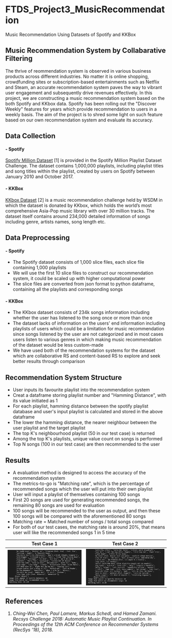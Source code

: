 # FTDS_Project3_MusicRecommendation
Music Recommendation Using Datasets of Spotify and KKBox

## Music Recommendation System by Collabarative Filtering
The thrive of reommendation system is observed in various business products across different industries. No matter it is online shopping, crowdfunding sites or subscription-based entertainments such as Netflix and Steam, an accurate recommendation system paves the way to vibrant user engagement and subsequently drive revenues effectively. In this project, we are constructing a music recommendation system based on the both Spotify and KKbox data. Spotify has been rolling out the "Discover Weekly" features for years which provide recommendation to users in a weekly basis. The aim of the project is to shred some light on such feature based on our own recommendation system and evaluate its accuracy.

## Data Collection

#### - Spotify
<a href="https://www.aicrowd.com/challenges/spotify-million-playlist-dataset-challenge/dataset_files">Spotify Million Dataset</a> [1] is provided in the Spotify Million Playlist Dataset Challenge. The dataset contains 1,000,000 playlists, including playlist titles and song titles within the playlist, created by users on Spotify between January 2010 and October 2017.

#### - KKBox
<a href="https://www.kaggle.com/c/kkbox-music-recommendation-challenge">KKbox Dataset</a> [2] is a music recommendation challenge held by WSDM in which the dataset is donated by KKbox, which holds the world’s most comprehensive Asia-Pop music library with over 30 million tracks. The dataset itself contains around 234,000 detailed information of songs including genre, artists names, song length etc.

## Data Preprocessing

#### - Spotify
- The Spotify dataset consists of 1,000 slice files, each slice file containing 1,000 playlists
- We will use the first 10 slice files to construct our recommendation system, it could be scaled up with higher computational power
- The slice files are converted from json format to python dataframe, containing all the playlists and corresponding songs

#### - KKBox
- The KKbox dataset consists of 234k songs information including whether the user has listened to the song once or more than once
- The dataset lacks of information on the users' end information including playlists of users which could be a limitation for music recommendation since songs listened by the user are not categorized and in most cases users listen to various genres in which making music recommendation of the dataset would be less custom-made
- We have used both of the recommendation systems for the dataset which are collaborative RS and content-based RS to explore and seek better results through comparison

## Recommendation System Structure
- User inputs its favourite playlist into the recommendation system
- Creat a dataframe storing playlist number and "Hamming Distance", with its value initiated as 1
- For each playlist, hamming distance between the spotify playlist database and user's input playlist is calculated and stored in the above dataframe
- The lower the hamming distance, the nearer neighbour between the user playlist and the target playlist
- The top K's neighbourhood playlist (50 in our test case) is returned
- Among the top K's playlists, unique value count on songs is performed
- Top N songs (100 in our test case) are then recommended to the user

## Results
- A evaluation method is designed to access the accuracy of the recommendation system
- The metrics-to-go is "Matching rate", which is the percentage of recommended songs which the user will put into their own playlist
- User will input a playlist of themselves containing 100 songs
- First 20 songs are used for generating recommended songs, the remaining 80 songs are used for evaluation
- 100 songs will be recommended to the user as output, and then these 100 songs will be compared with the aforementioned 80 songs
- Matching rate = Matched number of songs / total songs compared
- For both of our test cases, the matching rate is around 20%, that means user will like the recommended songs 1 in 5 time

<table>
  <tr>
    <th>Test Case 1</th>
    <th>Test Case 2</th>
  </tr>
  <tr>
    <th><img src="testing_results/spotify_testcase1.JPG"></th>
    <th><img src="testing_results/spotify_testcase2.JPG"></th>
  </tr>
  
</table>

## References
1. *Ching-Wei Chen, Paul Lamere, Markus Schedl, and Hamed Zamani. Recsys Challenge 2018: Automatic Music Playlist Continuation. In Proceedings of the 12th ACM Conference on Recommender Systems (RecSys ’18), 2018.*
